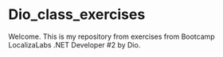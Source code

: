 # Dio_class_exercises
Welcome. This is my repository from exercises from Bootcamp LocalizaLabs .NET Developer #2 by Dio. 
